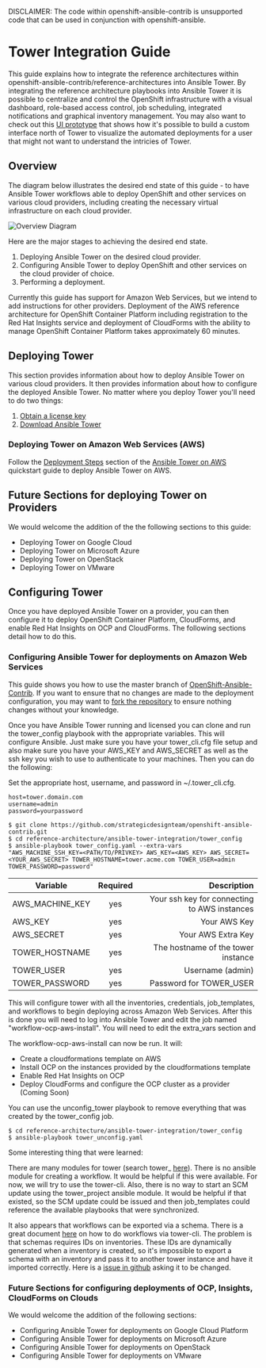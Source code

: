DISCLAIMER: The code within openshift-ansible-contrib is unsupported code that can be used in conjunction with openshift-ansible.

# Tower Integration Guide

This guide explains how to integrate the reference architectures within openshift-ansible-contrib/reference-architectures into Ansible Tower. By integrating the reference architecture playbooks into Ansible Tower it is possible to centralize and control the OpenShift infrastructure with a visual dashboard, role-based access control, job scheduling, integrated notifications and graphical inventory management. You may also want to check out this [UI prototype](https://github.com/strategicdesignteam/labs-console) that shows how it's possible to build a custom interface north of Tower to visualize the automated deployments for a user that might not want to understand the intricies of Tower.

## Overview

The diagram below illustrates the desired end state of this guide - to have Ansible Tower workflows able to deploy OpenShift and other services on various cloud providers, including creating the necessary virtual infrastructure on each cloud provider. 

![Overview Diagram](https://github.com/strategicdesignteam/openshift-ansible-contrib/blob/master/reference-architecture/ansible-tower-integration/Overview_Diagram.png)

Here are the major stages to achieving the desired end state. 
1. Deploying Ansible Tower on the desired cloud provider. 
2. Configuring Ansible Tower to deploy OpenShift and other services on the cloud provider of choice.
3. Performing a deployment. 

Currently this guide has support for Amazon Web Services, but we intend to add instructions for other providers. Deployment of the AWS reference architecture for OpenShift Container Platform including registration to the Red Hat Insights service and deployment of CloudForms with the ability to manage OpenShift Container Platform takes approximately 60 minutes.

## Deploying Tower

This section provides information about how to deploy Ansible Tower on various cloud providers. It then provides information about how to configure the deployed Ansible Tower. No matter where you deploy Tower you'll need to do two things:

1. [Obtain a license key](https://www.ansible.com/license)
2. [Download Ansible Tower](https://www.ansible.com/tower-trial)

### Deploying Tower on Amazon Web Services (AWS)

Follow the [Deployment Steps](http://docs.aws.amazon.com/quickstart/latest/ansible-tower/deployment.html) section of the [Ansible Tower on AWS](http://docs.aws.amazon.com/quickstart/latest/ansible-tower/welcome.html) quickstart guide to deploy Ansible Tower on AWS.

## Future Sections for deploying Tower on Providers

We would welcome the addition of the the following sections to this guide:

+ Deploying Tower on Google Cloud
+ Deploying Tower on Microsoft Azure
+ Deploying Tower on OpenStack
+ Deploying Tower on VMware


## Configuring Tower

Once you have deployed Ansible Tower on a provider, you can then configure it to deploy OpenShift Container Platform, CloudForms, and enable Red Hat Insights on OCP and CloudForms. The following sections detail how to do this. 

### Configuring Ansible Tower for deployments on Amazon Web Services

This guide shows you how to use the master branch of [OpenShift-Ansible-Contrib](https://github.com/openshift/openshift-ansible-contrib). If you want to ensure that no changes are made to the deployment configuration, you may want to [fork the repository](https://help.github.com/articles/fork-a-repo/) to ensure nothing changes without your knowledge.

Once you have Ansible Tower running and licensed you can clone and run the tower_config playbook with the appropriate variables. This will configure Ansible. Just make sure you have your tower_cli.cfg file setup and also make sure you have your AWS_KEY and AWS_SECRET as well as the ssh key you wish to use to authenticate to your machines. Then you can do the following:

Set the appropriate host, username, and password in ~/.tower_cli.cfg.
```$ $ vi ~/.tower_cli.cfg 
host=tower.domain.com
username=admin
password=yourpassword
```

```
$ git clone https://github.com/strategicdesignteam/openshift-ansible-contrib.git
$ cd reference-architecture/ansible-tower-integration/tower_config
$ ansible-playbook tower_config.yaml --extra-vars "AWS_MACHINE_SSH_KEY=<PATH/TO/PRIVKEY> AWS_KEY=<AWS_KEY> AWS_SECRET=<YOUR_AWS_SECRET> TOWER_HOSTNAME=tower.acme.com TOWER_USER=admin TOWER_PASSWORD=password"
```

| Variable                   | Required           | Description                                   |
| ---------------------------|:------------------:| ---------------------------------------------:|
| AWS_MACHINE_KEY            | yes                | Your ssh key for connecting to AWS instances  |
| AWS_KEY                    | yes                | Your AWS Key                                  |
| AWS_SECRET                 | yes                | Your AWS Extra Key                            |
| TOWER_HOSTNAME             | yes                | The hostname of the tower instance            |
| TOWER_USER                 | yes                | Username (admin)                              |
| TOWER_PASSWORD             | yes                | Password for TOWER_USER                       |

This will configure tower with all the inventories, credentials, job_templates, and workflows to begin deploying across Amazon Web Services. After this is done you will need to log into Ansible Tower and edit the job named "workflow-ocp-aws-install". You will need to edit the extra_vars section and 

The workflow-ocp-aws-install can now be run. It will:

+ Create a cloudformations template on AWS
+ Install OCP on the instances provided by the cloudformations template
+ Enable Red Hat Insights on OCP
+ Deploy CloudForms and configure the OCP cluster as a provider (Coming Soon)

You can use the unconfig_tower playbook to remove everything that was created by the tower_config job.

```
$ cd reference-architecture/ansible-tower-integration/tower_config
$ ansible-playbook tower_unconfig.yaml
```

Some interesting thing that were learned:

There are many modules for tower (search tower_ [here](http://docs.ansible.com/ansible/list_of_all_modules.html)). There is no ansible module for creating a workflow. It would be helpful if this were available. For now, we will try to use the tower-cli. Also, there is no way to start an SCM update using the tower_project ansible module. It would be helpful if that existed, so the SCM update could be issued and then job_templates could reference the available playbooks that were synchronized.

It also appears that workflows can be exported via a schema. There is a great document [here](https://github.com/ansible/tower-cli/blob/master/docs/WORKFLOWS.md) on how to do workflows via tower-cli. The problem is that schemas requires IDs on inventories. These IDs are dynamically generated when a inventory is created, so it's impossible to export a schema with an inventory and pass it to another tower instance and have it imported correctly. Here is a [issue in github](https://github.com/ansible/tower-cli/issues/302) asking it to be changed.

### Future Sections for configuring deployments of OCP, Insights, CloudForms on Clouds

We would welcome the addition of the following sections:

+ Configuring Ansible Tower for deployments on Google Cloud Platform
+ Configuring Ansible Tower for deployments on Microsoft Azure
+ Configuring Ansible Tower for deployments on OpenStack
+ Configuring Ansible Tower for deployments on VMware



